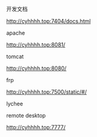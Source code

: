 开发文档

http://cyhhhh.top:7404/docs.html

apache

http://cyhhhh.top:8081/

tomcat

http://cyhhhh.top:8080/

frp

http://cyhhhh.top:7500/static/#/

lychee



remote desktop

http://cyhhhh.top:7777/